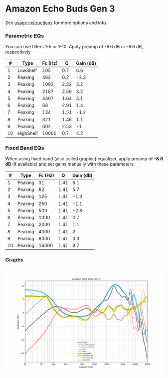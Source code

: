 # Amazon Echo Buds Gen 3
See [usage instructions](https://github.com/jaakkopasanen/AutoEq#usage) for more options and info.

### Parametric EQs
You can use filters 1-5 or 1-10. Apply preamp of -6.6 dB or -6.6 dB, respectively.

|   # | Type      |   Fc (Hz) |    Q |   Gain (dB) |
|-----|-----------|-----------|------|-------------|
|   1 | LowShelf  |       105 | 0.7  |         6.6 |
|   2 | Peaking   |       462 | 0.2  |        -2.3 |
|   3 | Peaking   |      1093 | 2.32 |         3.2 |
|   4 | Peaking   |      2187 | 2.56 |         3.2 |
|   5 | Peaking   |      4307 | 1.64 |         3.1 |
|   6 | Peaking   |        68 | 2.91 |         1.4 |
|   7 | Peaking   |       134 | 1.51 |        -1.2 |
|   8 | Peaking   |       321 | 1.46 |         1.1 |
|   9 | Peaking   |       602 | 2.53 |        -1   |
|  10 | HighShelf |     10000 | 0.7  |         4.2 |

### Fixed Band EQs
When using fixed band (also called graphic) equalizer, apply preamp of **-8.8 dB** (if available) and set gains manually with these parameters.

|   # | Type    |   Fc (Hz) |    Q |   Gain (dB) |
|-----|---------|-----------|------|-------------|
|   1 | Peaking |        31 | 1.41 |         6.1 |
|   2 | Peaking |        62 | 1.41 |         5.7 |
|   3 | Peaking |       125 | 1.41 |        -1.3 |
|   4 | Peaking |       250 | 1.41 |        -1.1 |
|   5 | Peaking |       500 | 1.41 |        -2.8 |
|   6 | Peaking |      1000 | 1.41 |         0.7 |
|   7 | Peaking |      2000 | 1.41 |         1.1 |
|   8 | Peaking |      4000 | 1.41 |         2   |
|   9 | Peaking |      8000 | 1.41 |         0.3 |
|  10 | Peaking |     16000 | 1.41 |         8.7 |

### Graphs
![](./Amazon%20Echo%20Buds%20Gen%203.png)
